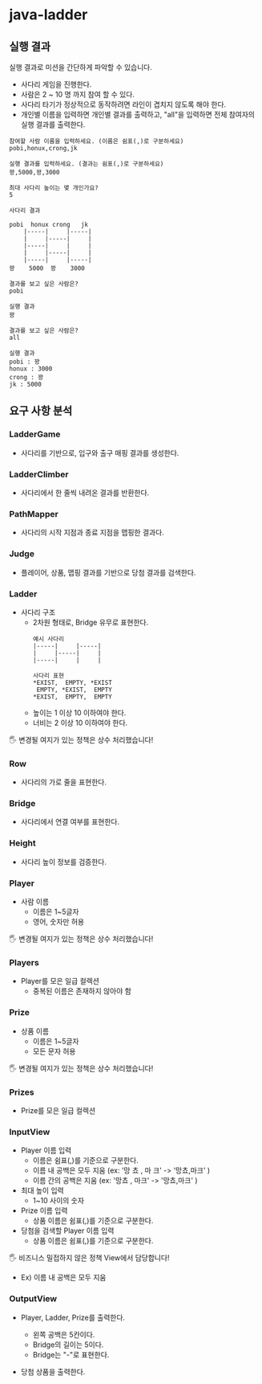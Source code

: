 # java-ladder

## 실행 결과

실행 결과로 미션을 간단하게 파악할 수 있습니다. 


- 사다리 게임을 진행한다. 
- 사람은 2 ~ 10 명 까지 참여 할 수 있다.
- 사다리 타기가 정상적으로 동작하려면 라인이 겹치지 않도록 해야 한다.
- 개인별 이름을 입력하면 개인별 결과를 출력하고, "all"을 입력하면 전체 참여자의 실행 결과를 출력한다.

```text
참여할 사람 이름을 입력하세요. (이름은 쉼표(,)로 구분하세요)
pobi,honux,crong,jk

실행 결과를 입력하세요. (결과는 쉼표(,)로 구분하세요)
꽝,5000,꽝,3000

최대 사다리 높이는 몇 개인가요?
5

사다리 결과

pobi  honux crong   jk
    |-----|     |-----|
    |     |-----|     |
    |-----|     |     |
    |     |-----|     |
    |-----|     |-----|
꽝    5000  꽝    3000

결과를 보고 싶은 사람은?
pobi

실행 결과
꽝

결과를 보고 싶은 사람은?
all

실행 결과
pobi : 꽝
honux : 3000
crong : 꽝
jk : 5000

```

## 요구 사항 분석

### LadderGame

- 사다리를 기반으로, 입구와 출구 매핑 결과를 생성한다. 


### LadderClimber

- 사다리에서 한 줄씩 내려온 결과를 반환한다.  


### PathMapper

- 사다리의 시작 지점과 종료 지점을 맵핑한 결과다. 

  
### Judge

- 플레이어, 상품, 맵핑 결과를 기반으로 당첨 결과를 검색한다. 


### Ladder

- 사다리 구조
  - 2차원 형태로, Bridge 유무로 표현한다. 
    ```text
    예시 사다리
    |-----|     |-----|
    |     |-----|     |
    |-----|     |     |
    
    사다리 표현
    *EXIST,  EMPTY, *EXIST
     EMPTY, *EXIST,  EMPTY
    *EXIST,  EMPTY,  EMPTY
    ```
  - 높이는 1 이상 10 이하여야 한다.  
  - 너비는 2 이상 10 이하여야 한다. 

🖐️ 변경될 여지가 있는 정책은 상수 처리했습니다!


### Row

- 사다리의 가로 줄을 표현한다. 


### Bridge

- 사다리에서 연결 여부를 표현한다. 


### Height

- 사다리 높이 정보를 검증한다. 


### Player

- 사람 이름
  - 이름은 1~5글자 
  - 영어, 숫자만 허용

🖐️ 변경될 여지가 있는 정책은 상수 처리했습니다! 


### Players

- Player를 모은 일급 컬렉션
  - 중복된 이름은 존재하지 않아야 함


### Prize

- 상품 이름
  - 이름은 1~5글자
  - 모든 문자 허용

🖐️ 변경될 여지가 있는 정책은 상수 처리했습니다!


### Prizes

- Prize를 모은 일급 컬렉션


### InputView

- Player 이름 입력
  - 이름은 쉼표(,)를 기준으로 구분한다.
  - 이름 내 공백은 모두 지움 (ex: '망 쵸 , 마       크' -> '망쵸,마크' )
  - 이름 간의 공백은 지움 (ex: '망쵸 , 마크' -> '망쵸,마크' )
- 최대 높이 입력
  - 1~10 사이의 숫자
- Prize 이름 입력
  - 상품 이름은 쉼표(,)를 기준으로 구분한다.
- 당첨을 검색할 Player 이름 입력
  - 상품 이름은 쉼표(,)를 기준으로 구분한다.

🖐️ 비즈니스 밀접하지 않은 정책 View에서 담당합니다! 
- Ex) 이름 내 공백은 모두 지움  


### OutputView

- Player, Ladder, Prize를 출력한다. 
  - 왼쪽 공백은 5칸이다. 
  - Bridge의 길이는 5이다.
  - Bridge는 "-"로 표현한다. 

- 당첨 상품을 출력한다. 
